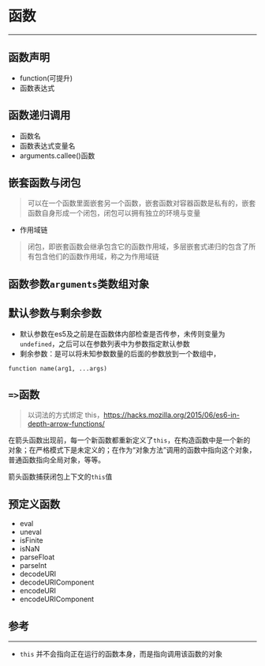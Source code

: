 # 函数
---
## 函数声明
- function(可提升)
- 函数表达式

## 函数递归调用
- 函数名
- 函数表达式变量名
- arguments.callee()函数

## 嵌套函数与闭包
> 可以在一个函数里面嵌套另一个函数，嵌套函数对容器函数是私有的，嵌套函数自身形成一个闭包，闭包可以拥有独立的环境与变量

- 作用域链
> 闭包，即嵌套函数会继承包含它的函数作用域，多层嵌套式递归的包含了所有包含他们的函数作用域，称之为作用域链

## 函数参数`arguments`类数组对象

## 默认参数与剩余参数
- 默认参数在es5及之前是在函数体内部检查是否传参，未传则变量为`undefined`，之后可以在参数列表中为参数指定默认参数
- 剩余参数：是可以将未知参数数量的后面的参数放到一个数组中，
```
function name(arg1, ...args)
```

## `=>`函数
> 以词法的方式绑定 this，https://hacks.mozilla.org/2015/06/es6-in-depth-arrow-functions/

在箭头函数出现前，每一个新函数都重新定义了`this`，在构造函数中是一个新的对象；在严格模式下是未定义的；在作为“对象方法”调用的函数中指向这个对象，普通函数指向全局对象，等等。

箭头函数捕获闭包上下文的`this`值

## 预定义函数
- eval
- uneval
- isFinite
- isNaN
- parseFloat
- parseInt
- decodeURI
- decodeURIComponent
- encodeURI
- encodeURIComponent

## 参考
---
- `this`
	并不会指向正在运行的函数本身，而是指向调用该函数的对象


